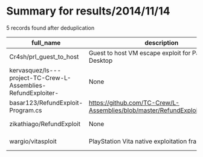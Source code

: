 
# Summary for results/2014/11/14
    
5 records found after deduplication

| full_name | description | html_url | matched_list | matched_count | pushed_at | size | stargazers_count | language | forks_count |
|---------------------------------------------------------------|------------------------------------------------------------------------------|----------------------------------------------------------------------------------|----------------|-----------------|---------------------------|--------|--------------------|------------|---------------|
| Cr4sh/prl_guest_to_host | Guest to host VM escape exploit for Parallels Desktop | https://github.com/Cr4sh/prl_guest_to_host | ['exploit'] | 1 | 2014-11-14 02:09:25+00:00 | 1108 | 23 | C++ | 10 |
| kervasquez/ls---project-TC-Crew-L-Assemblies-RefundExploiter- | None | https://github.com/kervasquez/ls---project-TC-Crew-L-Assemblies-RefundExploiter- | ['exploit'] | 1 | 2014-11-14 02:04:07+00:00 | 0 | 0 | | 0 |
| basar123/RefundExploit-Program.cs | https://github.com/TC-Crew/L-Assemblies/blob/master/RefundExploit/Program.cs | https://github.com/basar123/RefundExploit-Program.cs | ['exploit'] | 1 | 2014-11-14 14:38:14+00:00 | 0 | 0 | | 0 |
| zikathiago/RefundExploit | None | https://github.com/zikathiago/RefundExploit | ['exploit'] | 1 | 2014-11-14 19:53:59+00:00 | 0 | 0 | | 0 |
| wargio/vitasploit | PlayStation Vita native exploitation framework | https://github.com/wargio/vitasploit | ['exploit'] | 1 | 2014-11-14 20:25:15+00:00 | 139 | 1 | JavaScript | 11 |
